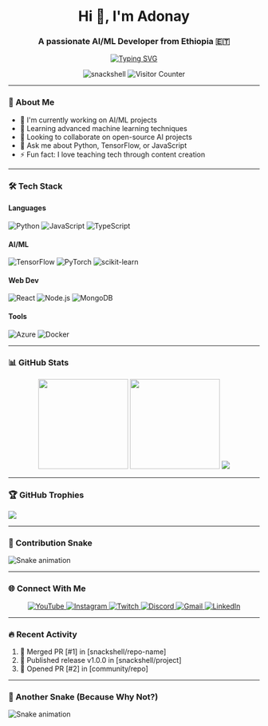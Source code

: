 <h1 align="center">Hi 👋, I'm Adonay</h1>
<h3 align="center">A passionate AI/ML Developer from Ethiopia 🇪🇹</h3>

<p align="center">
  <a href="https://git.io/typing-svg">
    <img src="https://readme-typing-svg.demolab.com?font=Fira+Code&pause=1000&color=5BCDEC&center=true&vCenter=true&width=435&lines=Self-taught+AI+Engineer;Open-Source+Contributor;Tech+Content+Creator;Always+Learning+New+Things" alt="Typing SVG" />
  </a>
</p>

<p align="center">
  <img src="https://komarev.com/ghpvc/?username=snackshell&label=Profile%20views&color=0e75b6&style=flat" alt="snackshell" /> 
  <img src="https://profile-counter.glitch.me/snackshell/count.svg" alt="Visitor Counter" />
</p>

---

### 🚀 About Me
- 🔭 I'm currently working on AI/ML projects
- 🌱 Learning advanced machine learning techniques
- 👯 Looking to collaborate on open-source AI projects
- 💬 Ask me about Python, TensorFlow, or JavaScript
- ⚡ Fun fact: I love teaching tech through content creation

---

### 🛠 Tech Stack

#### Languages
![Python](https://img.shields.io/badge/python-3670A0?style=for-the-badge&logo=python&logoColor=ffdd54)
![JavaScript](https://img.shields.io/badge/javascript-%23323330.svg?style=for-the-badge&logo=javascript&logoColor=%23F7DF1E)
![TypeScript](https://img.shields.io/badge/typescript-%23007ACC.svg?style=for-the-badge&logo=typescript&logoColor=white)

#### AI/ML
![TensorFlow](https://img.shields.io/badge/TensorFlow-%23FF6F00.svg?style=for-the-badge&logo=TensorFlow&logoColor=white)
![PyTorch](https://img.shields.io/badge/PyTorch-%23EE4C2C.svg?style=for-the-badge&logo=PyTorch&logoColor=white)
![scikit-learn](https://img.shields.io/badge/scikit--learn-%23F7931E.svg?style=for-the-badge&logo=scikit-learn&logoColor=white)

#### Web Dev
![React](https://img.shields.io/badge/react-%2320232a.svg?style=for-the-badge&logo=react&logoColor=%2361DAFB)
![Node.js](https://img.shields.io/badge/node.js-6DA55F?style=for-the-badge&logo=node.js&logoColor=white)
![MongoDB](https://img.shields.io/badge/MongoDB-%234ea94b.svg?style=for-the-badge&logo=mongodb&logoColor=white)

#### Tools
![Azure](https://img.shields.io/badge/azure-%230072C6.svg?style=for-the-badge&logo=microsoftazure&logoColor=white)
![Docker](https://img.shields.io/badge/docker-%230db7ed.svg?style=for-the-badge&logo=docker&logoColor=white)

---

### 📊 GitHub Stats

<div align="center">
  <img height="180em" src="https://github-readme-stats.vercel.app/api?username=snackshell&show_icons=true&theme=dracula&include_all_commits=true&count_private=true&hide_border=true"/>
  <img height="180em" src="https://github-readme-stats.vercel.app/api/top-langs/?username=snackshell&layout=compact&langs_count=8&theme=dracula&hide_border=true"/>
  <img src="https://github-readme-streak-stats.herokuapp.com/?user=snackshell&theme=dracula&hide_border=true" />
</div>

---

### 🏆 GitHub Trophies
![](https://github-profile-trophy.vercel.app/?username=snackshell&theme=dracula&no-frame=true&no-bg=true&margin-w=4)

---

### 🐍 Contribution Snake
![Snake animation](https://github.com/snackshell/snackshell/blob/output/snake.svg)

---

### 🌐 Connect With Me
<p align="center">
  <a href="https://www.youtube.com/@banacodes" target="_blank">
    <img src="https://img.shields.io/badge/YouTube-FF0000?style=for-the-badge&logo=youtube&logoColor=white" alt="YouTube"/>
  </a>
  <a href="https://www.instagram.com/snackshel/" target="_blank">
    <img src="https://img.shields.io/badge/Instagram-E4405F?style=for-the-badge&logo=instagram&logoColor=white" alt="Instagram"/>
  </a>
  <a href="https://www.twitch.tv/snackshell" target="_blank">
    <img src="https://img.shields.io/badge/Twitch-9146FF?style=for-the-badge&logo=twitch&logoColor=white" alt="Twitch"/>
  </a>
  <a href="https://discord.gg/BBsMbb2K" target="_blank">
    <img src="https://img.shields.io/badge/Discord-7289DA?style=for-the-badge&logo=discord&logoColor=white" alt="Discord"/>
  </a>
  <a href="mailto:solomonadonay2@gmail.com" target="_blank">
    <img src="https://img.shields.io/badge/Gmail-D14836?style=for-the-badge&logo=gmail&logoColor=white" alt="Gmail"/>
  </a>
  <a href="https://www.linkedin.com/in/snackshell" target="_blank">
    <img src="https://img.shields.io/badge/LinkedIn-0077B5?style=for-the-badge&logo=linkedin&logoColor=white" alt="LinkedIn"/>
  </a>
</p>

---

### 🔥 Recent Activity
<!--START_SECTION:activity-->
1. 🎉 Merged PR [#1] in [snackshell/repo-name]
2. 🚀 Published release v1.0.0 in [snackshell/project]
3. 💪 Opened PR [#2] in [community/repo]
<!--END_SECTION:activity-->

---

### 🐍 Another Snake (Because Why Not?)
![Snake animation](https://github.com/snackshell/snackshell/blob/output/snake.svg)
